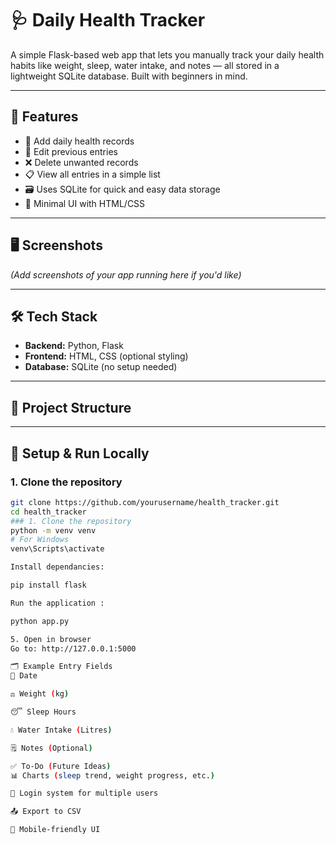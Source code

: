 # 🩺 Daily Health Tracker

A simple Flask-based web app that lets you manually track your daily health habits like weight, sleep, water intake, and notes — all stored in a lightweight SQLite database. Built with beginners in mind.

---

## 🚀 Features

- 📝 Add daily health records
- 🔁 Edit previous entries
- ❌ Delete unwanted records
- 📋 View all entries in a simple list
- 🗃️ Uses SQLite for quick and easy data storage
- 🎨 Minimal UI with HTML/CSS

---

## 🖥️ Screenshots

*(Add screenshots of your app running here if you'd like)*

---

## 🛠️ Tech Stack

- **Backend:** Python, Flask
- **Frontend:** HTML, CSS (optional styling)
- **Database:** SQLite (no setup needed)

---

## 📁 Project Structure



---

## 🔧 Setup & Run Locally

### 1. Clone the repository
```bash
git clone https://github.com/yourusername/health_tracker.git
cd health_tracker
### 1. Clone the repository
python -m venv venv
# For Windows
venv\Scripts\activate

Install dependancies:

pip install flask

Run the application :

python app.py

5. Open in browser
Go to: http://127.0.0.1:5000

🗂 Example Entry Fields
📅 Date

⚖️ Weight (kg)

😴 Sleep Hours

💧 Water Intake (Litres)

🗒️ Notes (Optional)

✅ To-Do (Future Ideas)
📊 Charts (sleep trend, weight progress, etc.)

🔐 Login system for multiple users

📤 Export to CSV

📱 Mobile-friendly UI
